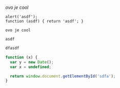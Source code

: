 <script>alert('adfs')</script>

*ovo je cool*

    alert('asdf');
    function (asdf) { return 'asdf'; }

```
ovo je cool
```

`asdf`

```bash
dfasdf
```

```javascript
function (x) {
  var y = new Date();
  var x = undefined;

  return window.document.getElementById('sdfa');
}
```

